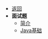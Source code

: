 * [返回](/menu/java)
* **面试题**
  * [简介](/modules/java/Interview-questions/index.md)
  * [Java基础](/modules/java/Interview-questions/java-base.md)